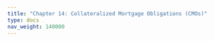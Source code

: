 ```yaml
---
title: "Chapter 14: Collateralized Mortgage Obligations (CMOs)"
type: docs
nav_weight: 140000
---
```

